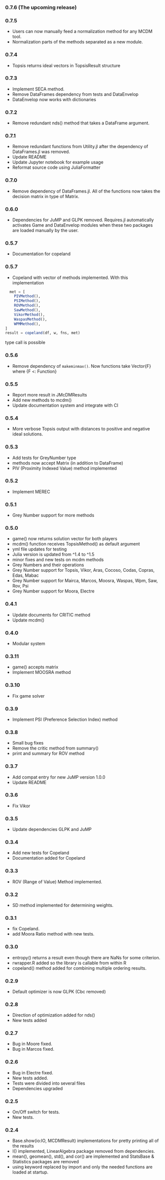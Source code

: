 ### 0.7.6 (The upcoming release)


### 0.7.5
- Users can now manually feed a normalization method for any MCDM tool.
- Normalization parts of the methods separated as a new module. 


### 0.7.4 
- Topsis returns ideal vectors in TopsisResult structure


### 0.7.3

- Implement SECA method.
- Remove DataFrames dependency from tests and DataEnvelop
- DataEnvelop now works with dictionaries


### 0.7.2

- Remove redundant nds() method that takes a DataFrame argument.


### 0.7.1
- Remove redundant functions from Utility.jl after the dependency of DataFrames.jl was removed.
- Update README
- Update Jupyter notebook for example usage
- Reformat source code using JuliaFormatter


### 0.7.0 
- Remove dependency of DataFrames.jl. All of the functions now takes the decision matrix in type of Matrix.
  

### 0.6.0 
- Dependencies for JuMP and GLPK removed. Requires.jl automatically activates Game and DataEnvelop modules when these two packages are loaded manually by the user. 

### 0.5.7 
- Documentation for copeland
  

### 0.5.7
- Copeland with vector of methods implemented. With this implementation 

```julia
  met = [
    PIVMethod(),
    PSIMethod(),
    ROVMethod(),
    SawMethod(),
    VikorMethod(),
    WaspasMethod(),
    WPMMethod(),
]
result = copeland(df, w, fns, met)
```

type call is possible
  

### 0.5.6 
- Remove dependency of `makeminmax()`. Now functions take Vector{F} where {F <: Function}

### 0.5.5
- Report more result in JMcDMResults
- Add new methods to mcdm()
- Update documentation system and integrate with CI

### 0.5.4 
- More verbose Topsis output with distances to positive and negative ideal solutions.
  
### 0.5.3 
- Add tests for GreyNumber type
- methods now accept Matrix (in addition to DataFrame)
- PIV (Proximity Indexed Value) method implemented

### 0.5.2 
- Implement MEREC

### 0.5.1
- Grey Number support for more methods 


### 0.5.0
- game() now returns solution vector for both players
- mcdm() function receives TopsisMethod() as default argument
- yml file updates for testing
- Julia version is updated from ^1.4 to ^1.5
- minor fixes and new tests on mcdm methods
- Grey Numbers and their operations
- Grey Number support for Topsis, Vikor, Aras, Cocoso, Codas, Copras, Edas, Mabac 
- Grey Number support for Mairca, Marcos, Moosra, Waspas, Wpm, Saw, Rov, Psi
- Grey Number support for Moora, Electre
  
### 0.4.1
- Update documents for CRITIC method 
- Update mcdm()

### 0.4.0 
- Modular system

### 0.3.11 
- game() accepts matrix
- Implement MOOSRA method

### 0.3.10
- Fix game solver

### 0.3.9
- Implement PSI (Preference Selection Index) method

### 0.3.8
- Small bug fixes 
- Remove the critic method from summary()
- print and summary for ROV method


### 0.3.7 
- Add compat entry for new JuMP version 1.0.0
- Update README
  
### 0.3.6
- Fix Vikor 


### 0.3.5
- Update dependencies GLPK and JuMP

### 0.3.4 
- Add new tests for Copeland
- Documentation added for Copeland 
  
  
### 0.3.3
- ROV (Range of Value) Method implemented.

### 0.3.2
- SD method implemented for determining weights.

### 0.3.1
- fix Copeland.
- add Moora Ratio method with new tests.

### 0.3.0
- entropy() returns a result even though there are NaNs for some criterion.
- rwrapper.R added so the library is callable from within R
- copeland() method added for combining multiple ordering results.
  

### 0.2.9
- Default optimizer is now GLPK (Cbc removed)


### 0.2.8
- Direction of optimization added for nds()
- New tests added

### 0.2.7
- Bug in Moore fixed.
- Bug in Marcos fixed.


### 0.2.6
- Bug in Electre fixed.
- New tests added.
- Tests were divided into several files
- Dependencies upgraded


### 0.2.5
- On/Off switch for tests. 
- New tests.

### 0.2.4
- Base.show(io:IO, MCDMResult) implementations for pretty printing all of the results
- I() implemented, LinearAlgebra package removed from dependencies.
- mean(), geomean(), std(), and cor() are implemented and StatsBase & Statistics packages are removed
- using keyword replaced by import and only the needed functions are loaded at startup.
